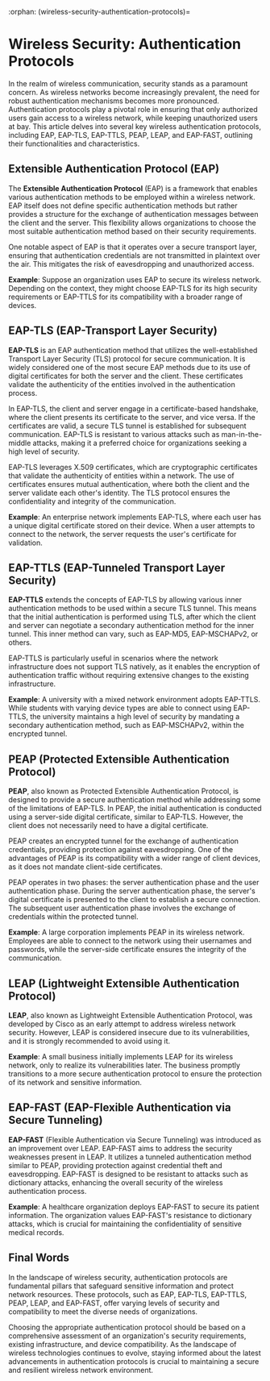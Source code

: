 :orphan:
(wireless-security-authentication-protocols)=

# Wireless Security: Authentication Protocols

In the realm of wireless communication, security stands as a paramount concern. As wireless networks become increasingly prevalent, the need for robust authentication mechanisms becomes more pronounced. Authentication protocols play a pivotal role in ensuring that only authorized users gain access to a wireless network, while keeping unauthorized users at bay. This article delves into several key wireless authentication protocols, including EAP, EAP-TLS, EAP-TTLS, PEAP, LEAP, and EAP-FAST, outlining their functionalities and characteristics.

## Extensible Authentication Protocol (EAP)

The **Extensible Authentication Protocol** (EAP) is a framework that enables various authentication methods to be employed within a wireless network. EAP itself does not define specific authentication methods but rather provides a structure for the exchange of authentication messages between the client and the server. This flexibility allows organizations to choose the most suitable authentication method based on their security requirements.

One notable aspect of EAP is that it operates over a secure transport layer, ensuring that authentication credentials are not transmitted in plaintext over the air. This mitigates the risk of eavesdropping and unauthorized access.

**Example**: Suppose an organization uses EAP to secure its wireless network. Depending on the context, they might choose EAP-TLS for its high security requirements or EAP-TTLS for its compatibility with a broader range of devices.

## EAP-TLS (EAP-Transport Layer Security)

**EAP-TLS** is an EAP authentication method that utilizes the well-established Transport Layer Security (TLS) protocol for secure communication. It is widely considered one of the most secure EAP methods due to its use of digital certificates for both the server and the client. These certificates validate the authenticity of the entities involved in the authentication process.

In EAP-TLS, the client and server engage in a certificate-based handshake, where the client presents its certificate to the server, and vice versa. If the certificates are valid, a secure TLS tunnel is established for subsequent communication. EAP-TLS is resistant to various attacks such as man-in-the-middle attacks, making it a preferred choice for organizations seeking a high level of security.

EAP-TLS leverages X.509 certificates, which are cryptographic certificates that validate the authenticity of entities within a network. The use of certificates ensures mutual authentication, where both the client and the server validate each other's identity. The TLS protocol ensures the confidentiality and integrity of the communication.

**Example**: An enterprise network implements EAP-TLS, where each user has a unique digital certificate stored on their device. When a user attempts to connect to the network, the server requests the user's certificate for validation.

## EAP-TTLS (EAP-Tunneled Transport Layer Security)

**EAP-TTLS** extends the concepts of EAP-TLS by allowing various inner authentication methods to be used within a secure TLS tunnel. This means that the initial authentication is performed using TLS, after which the client and server can negotiate a secondary authentication method for the inner tunnel. This inner method can vary, such as EAP-MD5, EAP-MSCHAPv2, or others.

EAP-TTLS is particularly useful in scenarios where the network infrastructure does not support TLS natively, as it enables the encryption of authentication traffic without requiring extensive changes to the existing infrastructure.

**Example**: A university with a mixed network environment adopts EAP-TTLS. While students with varying device types are able to connect using EAP-TTLS, the university maintains a high level of security by mandating a secondary authentication method, such as EAP-MSCHAPv2, within the encrypted tunnel.

## PEAP (Protected Extensible Authentication Protocol)

**PEAP**, also known as Protected Extensible Authentication Protocol, is designed to provide a secure authentication method while addressing some of the limitations of EAP-TLS. In PEAP, the initial authentication is conducted using a server-side digital certificate, similar to EAP-TLS. However, the client does not necessarily need to have a digital certificate.

PEAP creates an encrypted tunnel for the exchange of authentication credentials, providing protection against eavesdropping. One of the advantages of PEAP is its compatibility with a wider range of client devices, as it does not mandate client-side certificates.

PEAP operates in two phases: the server authentication phase and the user authentication phase. During the server authentication phase, the server's digital certificate is presented to the client to establish a secure connection. The subsequent user authentication phase involves the exchange of credentials within the protected tunnel.

**Example**: A large corporation implements PEAP in its wireless network. Employees are able to connect to the network using their usernames and passwords, while the server-side certificate ensures the integrity of the communication.

## LEAP (Lightweight Extensible Authentication Protocol) 

**LEAP**, also known as Lightweight Extensible Authentication Protocol, was developed by Cisco as an early attempt to address wireless network security. However, LEAP is considered insecure due to its vulnerabilities, and it is strongly recommended to avoid using it.

**Example**: A small business initially implements LEAP for its wireless network, only to realize its vulnerabilities later. The business promptly transitions to a more secure authentication protocol to ensure the protection of its network and sensitive information.

## EAP-FAST (EAP-Flexible Authentication via Secure Tunneling)

**EAP-FAST** (Flexible Authentication via Secure Tunneling) was introduced as an improvement over LEAP. EAP-FAST aims to address the security weaknesses present in LEAP. It utilizes a tunneled authentication method similar to PEAP, providing protection against credential theft and eavesdropping. EAP-FAST is designed to be resistant to attacks such as dictionary attacks, enhancing the overall security of the wireless authentication process.

**Example**: A healthcare organization deploys EAP-FAST to secure its patient information. The organization values EAP-FAST's resistance to dictionary attacks, which is crucial for maintaining the confidentiality of sensitive medical records.

## Final Words

In the landscape of wireless security, authentication protocols are fundamental pillars that safeguard sensitive information and protect network resources. These protocols, such as EAP, EAP-TLS, EAP-TTLS, PEAP, LEAP, and EAP-FAST, offer varying levels of security and compatibility to meet the diverse needs of organizations.

Choosing the appropriate authentication protocol should be based on a comprehensive assessment of an organization's security requirements, existing infrastructure, and device compatibility. As the landscape of wireless technologies continues to evolve, staying informed about the latest advancements in authentication protocols is crucial to maintaining a secure and resilient wireless network environment.